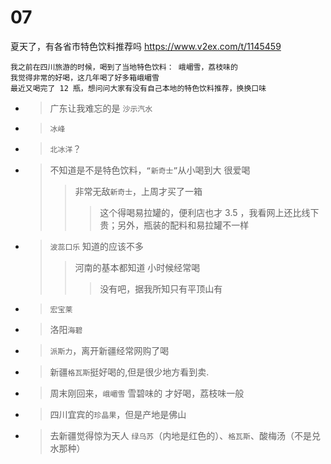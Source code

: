 
# 07

夏天了，有各省市特色饮料推荐吗 https://www.v2ex.com/t/1145459
```console
我之前在四川旅游的时候，喝到了当地特色饮料： 峨嵋雪，荔枝味的
我觉得非常的好喝，这几年喝了好多箱峨嵋雪
最近又喝完了 12 瓶，想问问大家有没有自己本地的特色饮料推荐，换换口味
```
- > 广东让我难忘的是 `沙示汽水`
- > `冰峰`
- > `北冰洋`？
- > 不知道是不是特色饮料，`“新奇士”`从小喝到大 很爱喝
  >> 非常无敌`新奇士`，上周才买了一箱
  >>> 这个得喝易拉罐的，便利店也才 3.5 ，我看网上还比线下贵；另外，瓶装的配料和易拉罐不一样
- > `波蕊口乐` 知道的应该不多
  >> 河南的基本都知道 小时候经常喝
  >>> 没有吧，据我所知只有平顶山有
- > `宏宝莱`
- > 洛阳`海碧`
- > `派斯力`，离开新疆经常网购了喝
- > 新疆`格瓦斯`挺好喝的,但是很少地方看到卖.
- > 周末刚回来，`峨嵋雪` 雪碧味的 才好喝，荔枝味一般
- > 四川宜宾的`珍晶果`，但是产地是佛山
- > 去新疆觉得惊为天人 `绿乌苏`（内地是红色的）、`格瓦斯`、酸梅汤（不是兑水那种）
